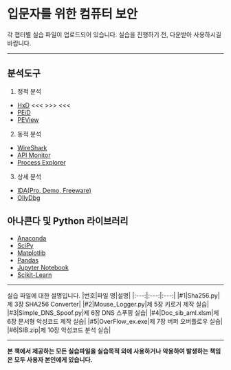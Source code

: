 입문자를 위한 컴퓨터 보안
============================================
각 챕터별 실습 파일이 업로드되어 있습니다.
실습을 진행하기 전, 다운받아 사용하시길 바랍니다.
*****
분석도구
-------
1. 정적 분석
- [HxD](link)                               <<<  >>>  <<<
- [PEiD](link)
- [PEView](link)

2. 동적 분석
- [WireShark](link)
- [API Monitor](link)
- [Process Explorer](link)

3. 상세 분석
- [IDA(Pro, Demo, Freeware)](link)
- [OllyDbg](link)

아나콘다 및 Python 라이브러리
---------------------------
- [Anaconda](link)
- [SciPy](link)
- [Matplotlib](link)
- [Pandas](link)
- [Jupyter Notebook](link)
- [Scikit-Learn](link)

*****

실습 파일에 대한 설명입니다.
|번호|파일 명|설명|
|:---:|:---:|:---:|
|#1|Sha256.py|제 3장 SHA256 Converter|
|#2|Mouse_Logger.py|제 5장 키로거 제작 실습|
|#3|Simple_DNS_Spoof.py|제 6장 DNS 스푸핑 실습|
|#4|Doc_sib_aml.xlsm|제 6장 문서형 악성코드 제작 실습|
|#5|OverFlow_ex.exe|제 7장 버퍼 오버플로우 실습|
|#6|SIB.zip|제 10장 악성코드 분석 실습|
*****

**본 책에서 제공하는 모든 실습파일을 실습목적 외에 사용하거나 악용하여 발생하는 책임은 모두 사용자 본인에게 있습니다.**

